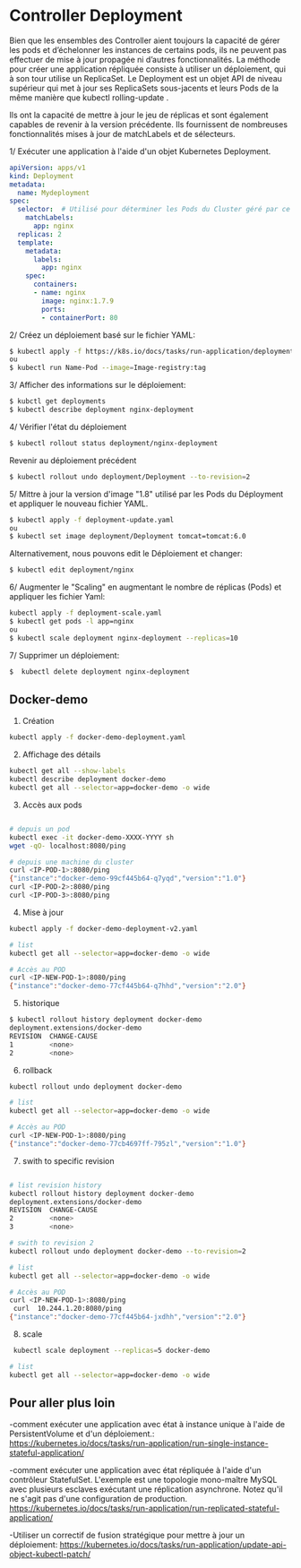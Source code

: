 
# Controller Deployment

Bien que les ensembles des Controller aient toujours la capacité de gérer les pods et d’échelonner les instances de certains pods, ils ne peuvent pas effectuer de mise à jour propagée ni d’autres fonctionnalités. La méthode pour créer une application répliquée consiste à utiliser un déploiement, qui à son tour utilise un ReplicaSet. Le Deployment est un objet API de niveau supérieur qui met à jour ses ReplicaSets sous-jacents et leurs Pods de la même manière que kubectl rolling-update .

Ils ont la capacité de mettre à jour le jeu de réplicas et sont également capables de revenir à la version précédente. Ils fournissent de nombreuses fonctionnalités mises à jour de matchLabels et de sélecteurs.

1/ Exécuter une application à l'aide d'un objet Kubernetes Deployment.
```yaml
apiVersion: apps/v1 
kind: Deployment
metadata:
  name: Mydeployment
spec:
  selector:  # Utilisé pour déterminer les Pods du Cluster géré par ce controller Deployment
    matchLabels:
      app: nginx
  replicas: 2 
  template: 
    metadata:
      labels:
        app: nginx
    spec:
      containers:
      - name: nginx
        image: nginx:1.7.9
        ports:
        - containerPort: 80
```


2/ Créez un déploiement basé sur le fichier YAML:
```bash
$ kubectl apply -f https://k8s.io/docs/tasks/run-application/deployment.yaml
ou
$ kubectl run Name-Pod --image=Image-registry:tag 
```


3/ Afficher des informations sur le déploiement:
```bash
$ kubctl get deployments
$ kubectl describe deployment nginx-deployment 
```


4/ Vérifier l'état du déploiement
```bash
$ kubectl rollout status deployment/nginx-deployment
```
Revenir au déploiement précédent
```bash
$ kubectl rollout undo deployment/Deployment --to-revision=2
```


5/ Mittre à jour la version d'image "1.8" utilisé par les Pods du Déployment et appliquer le nouveau fichier YAML. 
```bash
$ kubectl apply -f deployment-update.yaml 
ou 
$ kubectl set image deployment/Deployment tomcat=tomcat:6.0
```
Alternativement, nous pouvons edit le Déploiement et changer:
```bash
$ kubectl edit deployment/nginx
```


6/ Augmenter le "Scaling" en augmentant le nombre de réplicas (Pods) et appliquer les fichier Yaml:
```bash
kubectl apply -f deployment-scale.yaml
$ kubectl get pods -l app=nginx
ou
$ kubectl scale deployment nginx-deployment --replicas=10 
```

7/ Supprimer un déploiement:
```bash
$  kubectl delete deployment nginx-deployment 
```

## Docker-demo

1. Création

```sh
kubectl apply -f docker-demo-deployment.yaml
```

2. Affichage des détails

```sh
kubectl get all --show-labels
kubectl describe deployment docker-demo
kubectl get all --selector=app=docker-demo -o wide
```

3. Accès aux pods

```sh

# depuis un pod
kubectl exec -it docker-demo-XXXX-YYYY sh
wget -qO- localhost:8080/ping

# depuis une machine du cluster
curl <IP-POD-1>:8080/ping
{"instance":"docker-demo-99cf445b64-q7yqd","version":"1.0"}
curl <IP-POD-2>:8080/ping
curl <IP-POD-3>:8080/ping
``` 

4. Mise à jour


```sh
kubectl apply -f docker-demo-deployment-v2.yaml

# list
kubectl get all --selector=app=docker-demo -o wide

# Accès au POD
curl <IP-NEW-POD-1>:8080/ping
{"instance":"docker-demo-77cf445b64-q7hhd","version":"2.0"}

```

5. historique

```sh
$ kubectl rollout history deployment docker-demo
deployment.extensions/docker-demo
REVISION  CHANGE-CAUSE
1         <none>
2         <none>
```

6. rollback

```sh
kubectl rollout undo deployment docker-demo

# list
kubectl get all --selector=app=docker-demo -o wide

# Accès au POD
curl <IP-NEW-POD-1>:8080/ping
{"instance":"docker-demo-77cb4697ff-795zl","version":"1.0"}

```

7. swith to specific revision

```sh

# list revision history
kubectl rollout history deployment docker-demo
deployment.extensions/docker-demo
REVISION  CHANGE-CAUSE
2         <none>
3         <none>

# swith to revision 2
kubectl rollout undo deployment docker-demo --to-revision=2

# list
kubectl get all --selector=app=docker-demo -o wide

# Accès au POD
curl <IP-NEW-POD-1>:8080/ping
 curl  10.244.1.20:8080/ping
{"instance":"docker-demo-77cf445b64-jxdhh","version":"2.0"}

```

8. scale

```sh
 kubectl scale deployment --replicas=5 docker-demo

# list
kubectl get all --selector=app=docker-demo -o wide

```



## Pour aller plus loin 
-comment exécuter une application avec état à instance unique à l'aide de PersistentVolume et d'un déploiement.:
https://kubernetes.io/docs/tasks/run-application/run-single-instance-stateful-application/

-comment exécuter une application avec état répliquée à l'aide d'un contrôleur StatefulSet. L'exemple est une topologie mono-maître MySQL avec plusieurs esclaves exécutant une réplication asynchrone. Notez qu'il ne s'agit pas d'une configuration de production. 
https://kubernetes.io/docs/tasks/run-application/run-replicated-stateful-application/

-Utiliser un correctif de fusion stratégique pour mettre à jour un déploiement:
https://kubernetes.io/docs/tasks/run-application/update-api-object-kubectl-patch/
